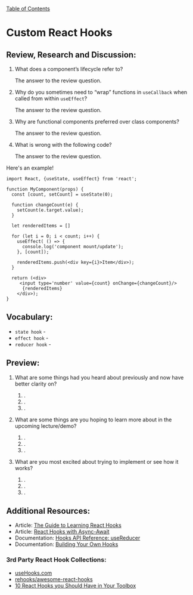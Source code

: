 [Table of Contents](README.md)

# Custom React Hooks

## Review, Research and Discussion:

1. What does a component’s lifecycle refer to?

    The answer to the review question. 

2. Why do you sometimes need to “wrap” functions in `useCallback` when called from within `useEffect`?

    The answer to the review question.

3. Why are functional components preferred over class components?


    The answer to the review question.

4. What is wrong with the following code?

    The answer to the review question.


Here's an example!
```
import React, {useState, useEffect} from 'react';

function MyComponent(props) {
  const [count, setCount] = useState(0);

  function changeCount(e) {
    setCount(e.target.value);
  }

  let renderedItems = []

  for (let i = 0; i < count; i++) {
    useEffect( () => {
      console.log('component mount/update');
    }, [count]);

    renderedItems.push(<div key={i}>Item</div>);
  }

  return (<div>
     <input type='number' value={count} onChange={changeCount}/>
      {renderedItems}
    </div>);
}
```

## Vocabulary:

* `state hook` -  
* `effect hook` -
* `reducer hook` -

## Preview: 

1. What are some things had you heard about previously and now have better clarity on?

    1. .
    2. .
    3. .

2. What are some things are you hoping to learn more about in the upcoming lecture/demo?

    1. .
    2. .
    3. .

3. What are you most excited about trying to implement or see how it works?

    1. .
    2. .
    3. .

## Additional Resources:

* Article: [The Guide to Learning React Hooks](https://www.telerik.com/kendo-react-ui/react-hooks-guide/#toc-custom-react-hooks)
* Article: [React Hooks with Async-Await](https://dev.to/vinodchauhan7/react-hooks-with-async-await-1n9g)
* Documentation: [Hooks API Reference: useReducer](https://reactjs.org/docs/hooks-reference.html#usereducer)
* Documentation: [Building Your Own Hooks](https://reactjs.org/docs/hooks-custom.html)

### 3rd Party React Hook Collections:
* [useHooks.com](https://usehooks.com/)
* [rehooks/awesome-react-hooks](https://github.com/rehooks/awesome-react-hooks)
* [10 React Hooks you Should Have in Your Toolbox](https://blog.bitsrc.io/10-react-custom-hooks-you-should-have-in-your-toolbox-aa27d3f5564d)